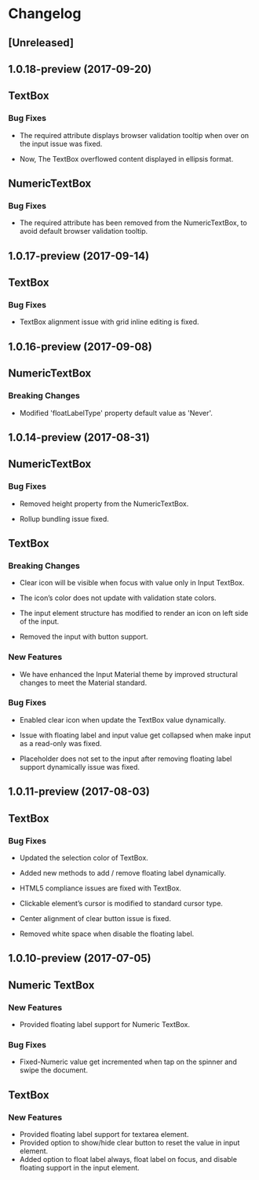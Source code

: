 # Changelog

## [Unreleased]

## 1.0.18-preview (2017-09-20)

## TextBox

### Bug Fixes

* The required attribute displays browser validation tooltip when over on the input issue was fixed.

* Now, The TextBox overflowed content displayed in ellipsis format.

## NumericTextBox

### Bug Fixes
 
 * The required attribute has been removed from the NumericTextBox, to avoid default browser validation tooltip.

## 1.0.17-preview (2017-09-14)

## TextBox

### Bug Fixes

* TextBox alignment issue with grid inline editing is fixed.

## 1.0.16-preview (2017-09-08)

## NumericTextBox
### Breaking Changes

* Modified 'floatLabelType' property default value as 'Never'.

## 1.0.14-preview (2017-08-31)

## NumericTextBox
### Bug Fixes
* Removed height property from the NumericTextBox.

* Rollup bundling issue fixed.

## TextBox

### Breaking Changes

* Clear icon will be visible when focus with value only in Input TextBox.

* The icon’s color does not update with validation state colors.

* The input element structure has modified to render an icon on left side of the input.

* Removed the input with button support.

### New Features

* We have enhanced the Input Material theme by improved structural changes to meet the Material standard.

### Bug Fixes

* Enabled clear icon when update the TextBox value dynamically.

* Issue with floating label and input value get collapsed when make input as a read-only was fixed.

* Placeholder does not set to the input after removing floating label support dynamically issue was fixed.

## 1.0.11-preview (2017-08-03)

## TextBox
### Bug Fixes
* Updated the selection color of TextBox.

* Added new methods to add / remove floating label dynamically.

* HTML5 compliance issues are fixed with TextBox.

* Clickable element’s cursor is modified to standard cursor type.

* Center alignment of clear button issue is fixed.

* Removed white space when disable the floating label.

## 1.0.10-preview (2017-07-05)

## Numeric TextBox
### New Features
-	Provided floating label support for Numeric TextBox.

### Bug Fixes
-   Fixed-Numeric value get incremented when tap on the spinner and swipe the document.

## TextBox
### New Features
* Provided floating label support for textarea element.
* Provided option to show/hide clear button to reset the value in input element.
* Added option to float label always, float label on focus, and disable floating support in the input element.
